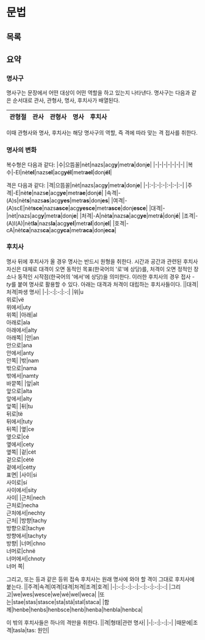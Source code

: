 
# 문법
## 목록

## 요약

### 명사구

명사구는 문장에서 어떤 대상이 어떤 역할을 하고 있는지 나타낸다. 명사구는 다음과 같은 순서대로 관사, 관형사, 명사, 후치사가 배열된다.

| 관형절 | 관사 | 관형사 | 명사 | 후치사 |
|-|-|-|-|-|

이때 관형사와 명사, 후치사는 해당 명사구의 역할, 즉 격에 따라 맞는 격 접사를 취한다.

### 명사의 변화

복수형은 다음과 같다:
|수|으뜸꼴|nèt|nazs|acg**y**|metr**a**|donj**e**|
|-|-|-|-|-|-|-|
|복수|-El|nèt**el**|nazs**el**|acg**yél**|metr**ael**|donj**él**|

격은 다음과 같다:
|격|으뜸꼴|nèt|nazs|acg**y**|metr**a**|donj**e**|
|-|:-|:-|:-|:-|:-|:-|
|주격|-E|nèt**e**|nazs**e**|acg**ye**|metr**ae**|donj**é**|
|속격|-(A)s|nèt**s**|nazs**as**|acg**yes**|metr**as**|donj**es**|
|여격|-(A)scE|nèt**sce**|nazs**asce**|acg**yesce**|metr**asce**|donj**esce**|
|대격|-|nèt|nazs|acg**y**|metr**a**|donj**e**|
|처격|-A|nèt**a**|nazs**a**|acg**ye**|metr**á**|donj**é**|
|조격|-(A)l(A)|nèt**la**|nazs**la**|acg**yel**|metr**al**|donj**el**|
|호격|-cA|nèt**ca**|nazs**ca**|acg**yca**|metr**aca**|donj**eca**|

### 후치사

명사 뒤에 후치사가 올 경우 명사는 반드시 원형을 취한다. 시간과 공간과 관련된 후치사 자신은 대체로 대격이 오면 동적인 목표(한국어의 '로'에 상당)를, 처격이 오면 정적인 장소나 동적인 시작점(한국어의 '에서'에 상당)을 의미한다. 이러한 후치사의 경우 접사 *-ty*를 붙여 명사로 활용할 수 있다. 아래는 대격과 처격이 대립하는 후치사들이다.
||대격|처격|파생 명사|
|-|:-:|:-:|:-:|
|위|u<br>위로|vë<br>위에서|uty<br>위쪽|
|아래|al<br>아래로|ala<br>아래에서|alty<br>아래쪽|
|안|an<br>안으로|ana<br>안에서|anty<br>안쪽|
|밖|nam<br>밖으로|nama<br>밖에서|namty<br>바깥쪽|
|앞|alt<br>앞으로|alta<br>앞에서|alty<br>앞쪽|
|뒤|tu<br>뒤로|të<br>뒤에서|tuty<br>뒤쪽|
|옆|ce<br>옆으로|cé<br>옆에서|cety<br>옆쪽|
|겉|cėt<br>겉으로|cėtė<br>겉에서|cėtty<br>표면|
|사이|si<br>사이로|sí<br>사이에서|sity<br>사이|
|근처|nech<br>근처로|necha<br>근처에서|nechty<br>근처|
|방향|tachy<br>방향으로|tachye<br>방향에서|tachyty<br>방향|
|너머|chno<br>너머로|chnë<br>너머에서|chnoty<br>너머 쪽|

그리고, 또는 등과 같은 등위 접속 후치사는 원래 명사에 와야 할 격이 그대로 후치사에 붙는다.
||주격|속격|여격|대격|처격|조격|호격|
|-|:-:|:-:|:-:|:-:|:-:|:-:|:-:|
|그리고|we|wes|wesce|we|wé|wel|weca|
|또는|stae|stas|stasce|sta|stá|stal|staca|
|함께|henbe|henbs|henbsce|henb|henba|henbla|henbca|

이 밖의 후치사들은 하나의 격만을 취한다.
||격|형태|관련 명사|
|-|:-:|:-:|:-|
|때문에|조격|tasla|tas: 원인|


